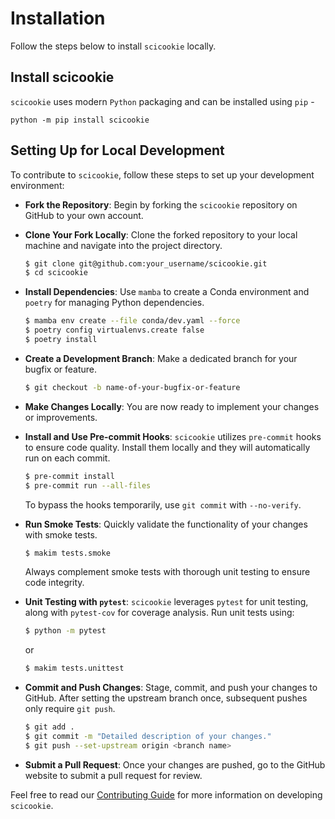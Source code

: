 # Installation

Follow the steps below to install `scicookie` locally.

## Install scicookie

`scicookie` uses modern `Python` packaging and can be installed using `pip` -

```
python -m pip install scicookie
```

## Setting Up for Local Development

To contribute to `scicookie`, follow these steps to set up your development
environment:

- **Fork the Repository**: Begin by forking the `scicookie` repository on GitHub
  to your own account.

- **Clone Your Fork Locally**: Clone the forked repository to your local machine
  and navigate into the project directory.

  ```bash
  $ git clone git@github.com:your_username/scicookie.git
  $ cd scicookie
  ```

- **Install Dependencies**: Use `mamba` to create a Conda environment and
  `poetry` for managing Python dependencies.

  ```bash
  $ mamba env create --file conda/dev.yaml --force
  $ poetry config virtualenvs.create false
  $ poetry install
  ```

- **Create a Development Branch**: Make a dedicated branch for your bugfix or
  feature.

  ```bash
  $ git checkout -b name-of-your-bugfix-or-feature
  ```

- **Make Changes Locally**: You are now ready to implement your changes or
  improvements.

- **Install and Use Pre-commit Hooks**: `scicookie` utilizes `pre-commit` hooks
  to ensure code quality. Install them locally and they will automatically run
  on each commit.

  ```bash
  $ pre-commit install
  $ pre-commit run --all-files
  ```

  To bypass the hooks temporarily, use `git commit` with `--no-verify`.

- **Run Smoke Tests**: Quickly validate the functionality of your changes with
  smoke tests.

  ```bash
  $ makim tests.smoke
  ```

  Always complement smoke tests with thorough unit testing to ensure code
  integrity.

- **Unit Testing with `pytest`**: `scicookie` leverages `pytest` for unit
  testing, along with `pytest-cov` for coverage analysis. Run unit tests using:

  ```bash
  $ python -m pytest
  ```

  or

  ```bash
  $ makim tests.unittest
  ```

- **Commit and Push Changes**: Stage, commit, and push your changes to GitHub.
  After setting the upstream branch once, subsequent pushes only require
  `git push`.

  ```bash
  $ git add .
  $ git commit -m "Detailed description of your changes."
  $ git push --set-upstream origin <branch name>
  ```

- **Submit a Pull Request**: Once your changes are pushed, go to the GitHub
  website to submit a pull request for review.

Feel free to read our
[Contributing Guide](https://osl-incubator.github.io/scicookie/contributing/)
for more information on developing `scicookie`.
